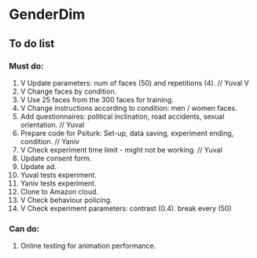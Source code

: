 # GenderDim

## To do list
### Must do:
1. V Update parameters: num of faces (50) and repetitions (4). // Yuval  V
2. V Change faces by condition.
3. V Use 25 faces from the 300 faces for training.
4. V Change instructions according to condition: men / women faces.
5. Add questionnaires: political inclination, road accidents, sexual orientation. // Yuval
6. Prepare code for Psiturk: Set-up, data saving, experiment ending, condition. // Yaniv
7. V Check experiment time limit - might not be working. // Yuval
8. Update consent form.
9. Update ad.
10. Yuval tests experiment.
11. Yaniv tests experiment.
12. Clone to Amazon cloud.
13. V Check behaviour policing.
14. V Check experiment parameters: contrast (0.4). break every (50)

### Can do:
1. Online testing for animation performance.

